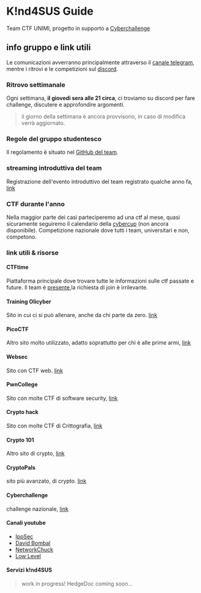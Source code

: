 # K!nd4SUS Guide

Team CTF UNIMI, progetto in supporto a [Cyberchallenge](https://cyberchallenge.it)

## info gruppo e link utili

Le comunicazioni avverranno principalmente attraverso il [canale telegram](https://t.me/+Rej8qbbkONMxZTdk), mentre i ritrovi e le competizioni sul [discord](https://discord.gg/6GTSrewn8y).

### Ritrovo settimanale

Ogni settimana, **il giovedì sera alle 21 circa**, ci troviamo su discord per fare challenge, discutere e approfondire argomenti.

> il giorno della settimana è ancora provvisorio, in caso di modifica verrà aggiornato.

### Regole del gruppo studentesco

Il regolamento è situato nel [GitHub del team](https://github.com/K1nd4SUS/rules).
### streaming introduttiva del team

Registrazione dell'evento introduttivo del team registrato qualche anno fa, [link](https://www.youtube.com/watch?v=XTW4TnzhJws)

### CTF durante l'anno

Nella maggior parte dei casi parteciperemo ad una ctf al mese, quasi sicuramente seguiremo il calendario della [cybercup](https://cybercup.it) (non ancora disponibile). Competizione nazionale dove tutti i team, universitari e non, competono.


### link utili & risorse

#### CTFtime

Piattaforma principale dove trovare tutte le informazioni sulle ctf passate e future. Il team è [presente](https://ctftime.org/team/150337),la richiesta di join è irrilevante.

#### Training Olicyber

Sito in cui ci si può allenare, anche da chi parte da zero. [link](https://training.olicyber.it/)


#### PicoCTF

Altro sito molto utilizzato, adatto soprattutto per chi è alle prime armi, [link](https://www.picoctf.org)



#### Websec

Sito con CTF web. [link](https://websec.fr/)


#### PwnCollege

Sito con molte CTF di software security, [link](https://pwn.college/)

#### Crypto hack

Sito con molte CTF di Crittografia, [link](https://cryptohack.org/)

#### Crypto 101

Altro sito di crypto, [link](https://www.crypto101.io/)

#### CryptoPals

sito più avanzato, di crypto. [link](https://cryptopals.com/)


#### Cyberchallenge

challenge nazionale, [link](https://cyberchallenge.it)


#### Canali youtube

- [IppSec](https://www.youtube.com/@ippsec)
- [David Bombal](https://www.youtube.com/@davidbombal)
- [NetworkChuck](https://www.youtube.com/@NetworkChuck)
- [Low Level](https://www.youtube.com/@LowLevel-TV)

#### Servizi k!nd4SUS

> work in progress! HedgeDoc coming soon...



